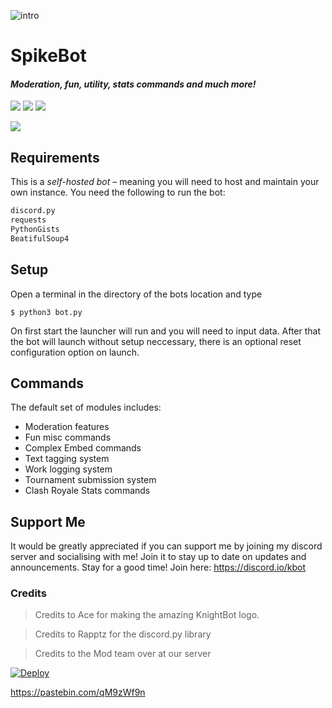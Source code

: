 ![intro](https://i.imgur.com/MI9tq0B.png)
# SpikeBot
#### *Moderation, fun, utility, stats commands and much more!*
<img src='https://img.shields.io/badge/build-passing-brightgreen.svg'> [<img src="https://img.shields.io/badge/discord-py-orange.svg">](https://github.com/Rapptz/discord.py) [<img src='https://img.shields.io/badge/python-3.5-brightgreen.svg'>](https://python.org)


[<img src="https://discordapp.com/api/guilds/323349192837693440/widget.png?style=banner2">](https://discord.gg/JVw6nhD) 


## Requirements
This is a *self-hosted bot* – meaning you will need to host and maintain your own instance.
You need the following to run the bot:
```py
discord.py
requests
PythonGists
BeatifulSoup4
```
## Setup
Open a terminal in the directory of the bots location and type
```
$ python3 bot.py
```
On first start the launcher will run and you will need to input data. After that the bot will launch without setup neccessary, there is an optional reset configuration option on launch.

## Commands

The default set of modules includes:
* Moderation features
* Fun misc commands
* Complex Embed commands
* Text tagging system
* Work logging system
* Tournament submission system
* Clash Royale Stats commands

## Support Me

It would be greatly appreciated if you can support me by joining my discord server and socialising with me! Join it to stay up to date on updates and announcements. Stay for a good time! Join here: https://discord.io/kbot


### Credits

> Credits to Ace for making the amazing KnightBot logo.

> Credits to Rapptz for the discord.py library

> Credits to the Mod team over at our server

[![Deploy](https://www.herokucdn.com/deploy/button.svg)](https://heroku.com/deploy)

https://pastebin.com/qM9zWf9n
